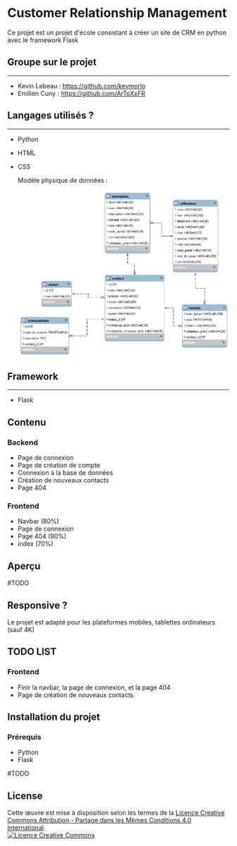 # __Customer Relationship Management__

Ce projet est un projet d'école consistant à créer un site de CRM en python avec le framework Flask

## Groupe sur le projet

----------------------------

- Kevin Lebeau : <https://github.com/kevmorlo>
- Emilien Cuny : <https://github.com/ArToXxFR>

## Langages utilisés ?

----------------------------

- Python
- HTML
- CSS

    Modèle physique de données :

  ![Modèle physique de donnée](static/media/img/MPD.png)

## Framework

----------------------------

- Flask

## Contenu

### Backend

- Page de connexion
- Page de création de compte
- Connexion à la base de données
- Création de nouveaux contacts
- Page 404

### Frontend

- Navbar (80%)
- Page de connexion
- Page 404 (90%)
- index (70%)

## Aperçu

#TODO

## Responsive ?

Le projet est adapté pour les plateformes mobiles, tablettes ordinateurs (sauf 4K)

## TODO LIST

### Frontend

- Finir la navbar, la page de connexion, et la page 404
- Page de création de nouveaux contacts

## Installation du projet

### Prérequis

- Python
- Flask

#TODO

## License

Cette œuvre est mise à disposition selon les termes de la <a rel="license" href="http://creativecommons.org/licenses/by-sa/4.0/">
Licence Creative Commons Attribution -  Partage dans les Mêmes Conditions 4.0 International</a>.<br />
<a rel="license" href="http://creativecommons.org/licenses/by-sa/4.0/"><img alt="Licence Creative Commons" style="border-width:0" src="https://i.creativecommons.org/l/by-sa/4.0/88x31.png" /></a>

